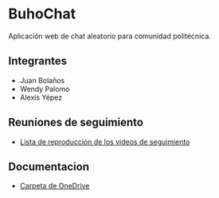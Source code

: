 # BuhoChat
Aplicación web de chat aleatorio para comunidad politécnica.

## Integrantes
* Juan Bolaños
* Wendy Palomo
* Alexis Yépez

## **Reuniones de seguimiento**
  * [Lista de reproducción de los videos de seguimiento](https://www.youtube.com/watch?v=XfL0Y8GiJE4)

## **Documentacion** 
  * [Carpeta de OneDrive](https://epnecuador-my.sharepoint.com/:f:/g/personal/alexis_yepez01_epn_edu_ec/EiLRrpGZHn1FiETBMqxTud8BRrNPt6YeVPV6HWCEufGDlw?e=f1roJf)

